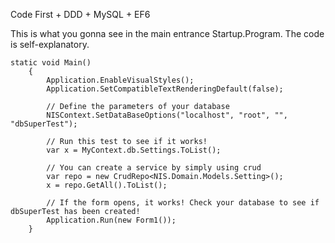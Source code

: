 Code First + DDD + MySQL + EF6

This is what you gonna see in the main entrance Startup.Program. The code is self-explanatory.

    static void Main()
        {
            Application.EnableVisualStyles();
            Application.SetCompatibleTextRenderingDefault(false);
            
            // Define the parameters of your database
            NISContext.SetDataBaseOptions("localhost", "root", "", "dbSuperTest");
            
            // Run this test to see if it works! 
            var x = MyContext.db.Settings.ToList();

            // You can create a service by simply using crud
            var repo = new CrudRepo<NIS.Domain.Models.Setting>();
            x = repo.GetAll().ToList();

            // If the form opens, it works! Check your database to see if dbSuperTest has been created!
            Application.Run(new Form1());
        }
